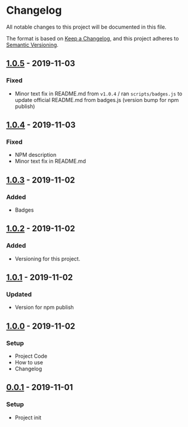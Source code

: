 # Changelog
All notable changes to this project will be documented in this file.

The format is based on [Keep a Changelog](https://keepachangelog.com/en/1.0.0/),
and this project adheres to [Semantic Versioning](https://semver.org/spec/v2.0.0.html).

## [1.0.5] - 2019-11-03
### Fixed
- Minor text fix in README.md from `v1.0.4` / ran `scripts/badges.js` to update official README.md from badges.js (version bump for npm publish)

## [1.0.4] - 2019-11-03
### Fixed
- NPM description
- Minor text fix in README.md

## [1.0.3] - 2019-11-02
### Added
- Badges

## [1.0.2] - 2019-11-02
### Added
- Versioning for this project.

## [1.0.1] - 2019-11-02
### Updated
- Version for npm publish

## [1.0.0] - 2019-11-02
### Setup
- Project Code
- How to use
- Changelog

## [0.0.1] - 2019-11-01
### Setup
- Project init

[1.0.5]: https://github.com/voltsonic/version-management/compare/v1.0.4...v1.0.5
[1.0.4]: https://github.com/voltsonic/version-management/compare/v1.0.3...v1.0.4
[1.0.3]: https://github.com/voltsonic/version-management/compare/v1.0.2...v1.0.3
[1.0.2]: https://github.com/voltsonic/version-management/compare/v1.0.1...v1.0.2
[1.0.1]: https://github.com/voltsonic/version-management/compare/v1.0.0...v1.0.1
[1.0.0]: https://github.com/voltsonic/version-management/compare/v0.0.1...v1.0.0
[0.0.1]: https://github.com/voltsonic/version-management/releases/tag/v0.0.1